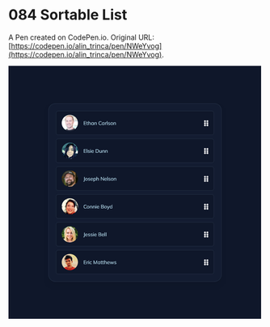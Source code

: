 # 084 Sortable List

A Pen created on CodePen.io. Original URL: [https://codepen.io/alin_trinca/pen/NWeYvog](https://codepen.io/alin_trinca/pen/NWeYvog).

![Sortable List Screenshot](sortable-list.png)

